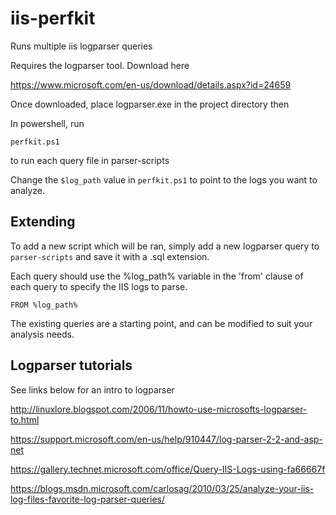 # iis-perfkit

Runs multiple iis logparser queries

Requires the logparser tool. Download here

https://www.microsoft.com/en-us/download/details.aspx?id=24659

Once downloaded, place logparser.exe in the project directory then

In powershell, run

`
perfkit.ps1
`

to run each query file in parser-scripts

Change the `$log_path` value in `perfkit.ps1`
to point to the logs you want to analyze.

## Extending ##

To add a new script which will be ran, simply add
a new logparser query to `parser-scripts` and save it
with a .sql extension.

Each query should use the %log_path% variable in the 'from' clause
of each query to specify the IIS logs to parse.

`FROM %log_path%`

The existing queries are a starting point, and can be modified
to suit your analysis needs.

## Logparser tutorials ##

See links below for an intro to logparser

http://linuxlore.blogspot.com/2006/11/howto-use-microsofts-logparser-to.html

https://support.microsoft.com/en-us/help/910447/log-parser-2-2-and-asp-net

https://gallery.technet.microsoft.com/office/Query-IIS-Logs-using-fa66667f

https://blogs.msdn.microsoft.com/carlosag/2010/03/25/analyze-your-iis-log-files-favorite-log-parser-queries/
